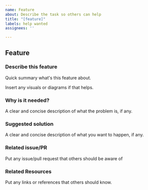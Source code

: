 ```yaml
---
name: Feature
about: Describe the task so others can help
title: "[feature]"
labels: help wanted
assignees: ''

---
```


<!--
What's this feature about
-->

## Feature

### Describe this feature

Quick summary what's this feature about.

Insert any visuals or diagrams if that helps.

### Why is it needed?

A clear and concise description of what the problem is, if any.

### Suggested solution

A clear and concise description of what you want to happen, if any.

### Related issue/PR

Put any issue/pull request that others should be aware of

### Related Resources

Put any links or references that others should know.
